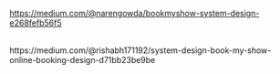 https://medium.com/@narengowda/bookmyshow-system-design-e268fefb56f5

<br/>
https://medium.com/@rishabh171192/system-design-book-my-show-online-booking-design-d71bb23be9be
